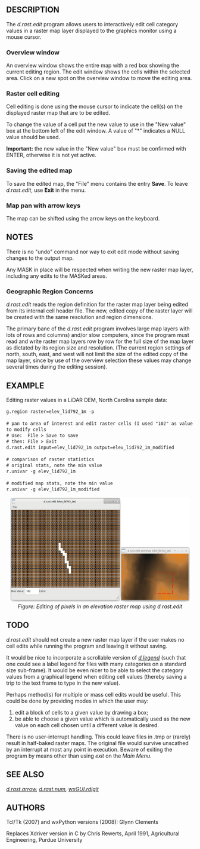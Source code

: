 ## DESCRIPTION

The *d.rast.edit* program allows users to interactively edit cell
category values in a raster map layer displayed to the graphics monitor
using a mouse cursor.

### Overview window

An overview window shows the entire map with a red box showing the
current editing region. The edit window shows the cells within the
selected area. Click on a new spot on the overview window to move the
editing area.

### Raster cell editing

Cell editing is done using the mouse cursor to indicate the cell(s) on
the displayed raster map that are to be edited.

To change the value of a cell put the new value to use in the "New
value" box at the bottom left of the edit window. A value of "\*"
indicates a NULL value should be used.

**Important:** the new value in the "New value" box must be confirmed
with ENTER, otherwise it is not yet active.

### Saving the edited map

To save the edited map, the "File" menu contains the entry **Save**. To
leave *d.rast.edit*, use **Exit** in the menu.

### Map pan with arrow keys

The map can be shifted using the arrow keys on the keyboard.

## NOTES

There is no "undo" command nor way to exit edit mode without saving
changes to the output map.

Any MASK in place will be respected when writing the new raster map
layer, including any edits to the MASKed areas.

### Geographic Region Concerns

*d.rast.edit* reads the region definition for the raster map layer being
edited from its internal cell header file. The new, edited copy of the
raster layer will be created with the same resolution and region
dimensions.

The primary bane of the *d.rast.edit* program involves large map layers
with lots of rows and columns) and/or slow computers, since the program
must read and write raster map layers row by row for the full size of
the map layer as dictated by its region size and resolution. (The
current region settings of north, south, east, and west will not limit
the size of the edited copy of the map layer, since by use of the
overview selection these values may change several times during the
editing session).

## EXAMPLE

Editing raster values in a LiDAR DEM, North Carolina sample data:

```shell
g.region raster=elev_lid792_1m -p

# pan to area of interest and edit raster cells (I used "102" as value to modify cells
# Use:  File > Save to save
# then: File > Exit
d.rast.edit input=elev_lid792_1m output=elev_lid792_1m_modified

# comparison of raster statistics
# original stats, note the min value
r.univar -g elev_lid792_1m

# modified map stats, note the min value
r.univar -g elev_lid792_1m_modified
```

<div align="center" style="margin: 10px">

[<img src="d_rast_edit.png" data-border="0" width="600" height="281"
alt="d.rast.edit example" />](d_rast_edit.png)
*Figure: Editing of pixels in an elevation raster map using d.rast.edit*

</div>

## TODO

*d.rast.edit* should not create a new raster map layer if the user makes
no cell edits while running the program and leaving it without saving.

It would be nice to incorporate a scrollable version of
*[d.legend](d.legend.md)* (such that one could see a label legend for
files with many categories on a standard size sub-frame). It would be
even nicer to be able to select the category values from a graphical
legend when editing cell values (thereby saving a trip to the text frame
to type in the new value).

Perhaps method(s) for multiple or mass cell edits would be useful. This
could be done by providing modes in which the user may:

1. edit a block of cells to a given value by drawing a box;
2. be able to choose a given value which is automatically used as the
    new value on each cell chosen until a different value is desired.

There is no user-interrupt handling. This could leave files in .tmp or
(rarely) result in half-baked raster maps. The original file would
survive unscathed by an interrupt at most any point in execution. Beware
of exiting the program by means other than using *exit* on the *Main
Menu*.

## SEE ALSO

*[d.rast.arrow](d.rast.arrow.md), [d.rast.num](d.rast.num.md),
[wxGUI.rdigit](wxGUI.rdigit.md)*

## AUTHORS

Tcl/Tk (2007) and wxPython versions (2008): Glynn Clements

Replaces Xdriver version in C by Chris Rewerts, April 1991, Agricultural
Engineering, Purdue University
